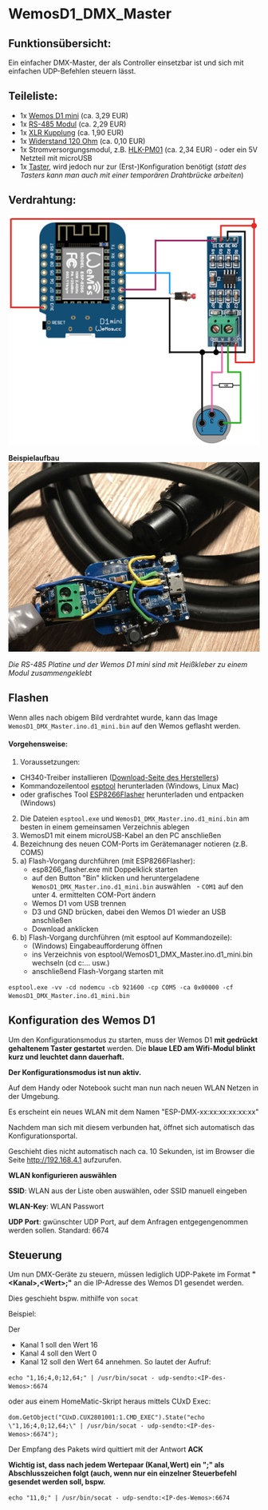 # WemosD1_DMX_Master

## Funktionsübersicht:
Ein einfacher DMX-Master, der als Controller einsetzbar ist und sich mit einfachen UDP-Befehlen steuern lässt.

## Teileliste:
- 1x [Wemos D1 mini](http://www.ebay.de/itm/272271662681) (ca. 3,29 EUR)
- 1x [RS-485 Modul](http://www.ebay.de/itm/252712534559) (ca. 2,29 EUR)
- 1x [XLR Kupplung](http://www.ebay.de/itm/141649245340) (ca. 1,90 EUR)
- 1x [Widerstand 120 Ohm](http://www.ebay.de/itm/321505818922) (ca. 0,10 EUR)
- 1x Stromversorgungsmodul, z.B. [HLK-PM01](http://www.ebay.de/itm/272521453807) (ca. 2,34 EUR) - oder ein 5V Netzteil mit microUSB
- 1x [Taster](http://www.ebay.de/itm/263057910534), wird jedoch nur zur (Erst-)Konfiguration benötigt
(_statt des Tasters kann man auch mit einer temporären Drahtbrücke arbeiten_) 

## Verdrahtung:
![wiringLDR](Images/wiring.png)

**Beispielaufbau**
![Beispielaufbau](Images/beispielaufbau.jpg)

_Die RS-485 Platine und der Wemos D1 mini sind mit Heißkleber zu einem Modul zusammengeklebt_

## Flashen
Wenn alles nach obigem Bild verdrahtet wurde, kann das Image `WemosD1_DMX_Master.ino.d1_mini.bin` auf den Wemos geflasht werden.

#### Vorgehensweise:
1. Voraussetzungen:
  - CH340-Treiber installieren ([Download-Seite des Herstellers](https://wiki.wemos.cc/downloads))
  - Kommandozeilentool [esptool](https://github.com/igrr/esptool-ck/releases) herunterladen (Windows, Linux Mac) 
  - oder grafisches Tool [ESP8266Flasher](https://esp8266.ru/download/esp8266-utils/esp8266_flasher.zip) herunterladen und entpacken (Windows)
2. Die Dateien `esptool.exe` und `WemosD1_DMX_Master.ino.d1_mini.bin` am besten in einem gemeinsamen Verzeichnis ablegen
3. WemosD1 mit einem microUSB-Kabel an den PC anschließen
4. Bezeichnung des neuen COM-Ports im Gerätemanager notieren (z.B. COM5)
5. a) Flash-Vorgang durchführen (mit ESP8266Flasher):
    - esp8266_flasher.exe mit Doppelklick starten
    - auf den Button "Bin" klicken und heruntergeladene `WemosD1_DMX_Master.ino.d1_mini.bin` auswählen
    - ```COM1``` auf den unter 4. ermittelten COM-Port ändern
    - Wemos D1 vom USB trennen
    - D3 und GND brücken, dabei den Wemos D1 wieder an USB anschließen
    - Download anklicken
5. b) Flash-Vorgang durchführen (mit esptool auf Kommandozeile): 
    - (Windows) Eingabeaufforderung öffnen
    - ins Verzeichnis von esptool/WemosD1_DMX_Master.ino.d1_mini.bin wechseln (cd c:\... usw.)
    - anschließend Flash-Vorgang starten mit
  
`esptool.exe -vv -cd nodemcu -cb 921600 -cp COM5 -ca 0x00000 -cf WemosD1_DMX_Master.ino.d1_mini.bin`

## Konfiguration des Wemos D1
Um den Konfigurationsmodus zu starten, muss der Wemos D1 **mit gedrückt gehaltenem Taster gestartet** werden.
Die **blaue LED am Wifi-Modul blinkt kurz und leuchtet dann dauerhaft.**

**Der Konfigurationsmodus ist nun aktiv.**

Auf dem Handy oder Notebook sucht man nun nach neuen WLAN Netzen in der Umgebung. 

Es erscheint ein neues WLAN mit dem Namen "ESP-DMX-xx:xx:xx:xx:xx:xx"

Nachdem man sich mit diesem verbunden hat, öffnet sich automatisch das Konfigurationsportal.

Geschieht dies nicht automatisch nach ca. 10 Sekunden, ist im Browser die Seite http://192.168.4.1 aufzurufen.

**WLAN konfigurieren auswählen**

**SSID**: WLAN aus der Liste oben auswählen, oder SSID manuell eingeben

**WLAN-Key**: WLAN Passwort

**UDP Port**: gwünschter UDP Port, auf dem Anfragen entgegengenommen werden sollen. Standard: 6674

## Steuerung

Um nun DMX-Geräte zu steuern, müssen lediglich UDP-Pakete im Format **"\<Kanal\>,\<Wert\>;"** an die IP-Adresse des Wemos D1 gesendet werden.

Dies geschieht bspw. mithilfe von `socat`

Beispiel:

Der 
  - Kanal 1 soll den Wert 16
  - Kanal 4 soll den Wert 0
  - Kanal 12 soll den Wert 64
annehmen. So lautet der Aufruf:

`echo "1,16;4,0;12,64;" | /usr/bin/socat - udp-sendto:<IP-des-Wemos>:6674`

oder aus einem HomeMatic-Skript heraus mittels CUxD Exec:

`dom.GetObject("CUxD.CUX2801001:1.CMD_EXEC").State("echo \"1,16;4,0;12,64;\" | /usr/bin/socat - udp-sendto:<IP-des-Wemos>:6674");`

Der Empfang des Pakets wird quittiert mit der Antwort **ACK**

**Wichtig ist, dass nach jedem Wertepaar (Kanal,Wert) ein ";" als Abschlusszeichen folgt (auch, wenn nur ein einzelner Steuerbefehl gesendet werden soll, bspw.**

`echo "11,0;" | /usr/bin/socat - udp-sendto:<IP-des-Wemos>:6674`
